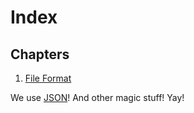 # Index

## Chapters

1. [File Format](file-format.md)

We use [JSON](http://json.org)! And other magic stuff! Yay!
